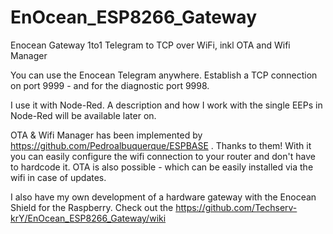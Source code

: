 # EnOcean_ESP8266_Gateway
Enocean Gateway 1to1 Telegram to TCP over WiFi, inkl OTA and Wifi Manager 


You can use the Enocean Telegram anywhere.
Establish a TCP connection on port 9999 - and for the diagnostic port 9998.

I use it with Node-Red. A description and how I work with the single EEPs in Node-Red will be available later on.

OTA & Wifi Manager has been implemented by https://github.com/Pedroalbuquerque/ESPBASE . Thanks to them!
With it you can easily configure the wifi connection to your router and don't have to hardcode it.
OTA is also possible - which can be easily installed via the wifi in case of updates.

I also have my own development of a hardware gateway with the Enocean Shield for the Raspberry.
Check out the https://github.com/Techserv-krY/EnOcean_ESP8266_Gateway/wiki
